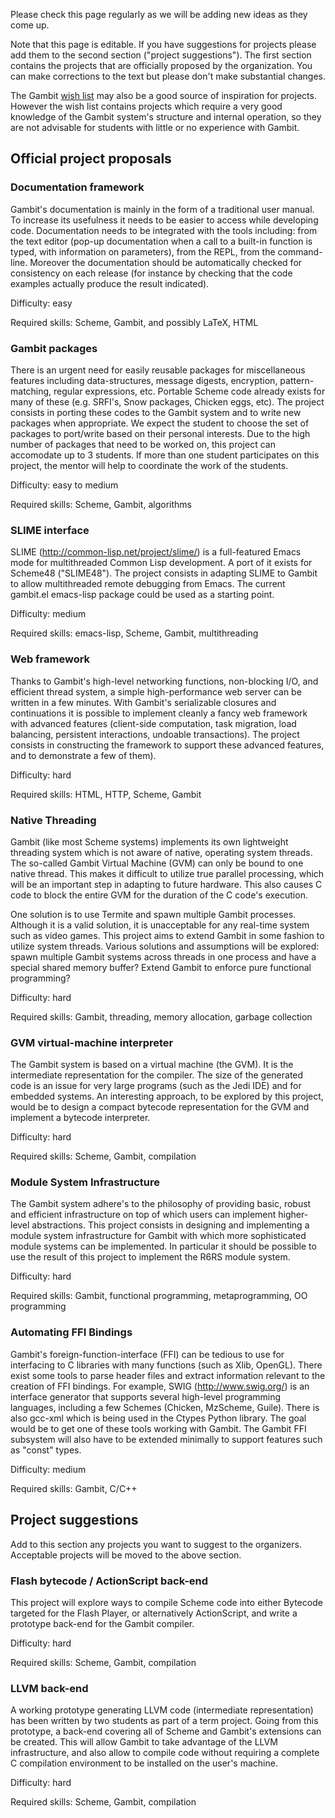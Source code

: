 Please check this page regularly as we will be adding new ideas as they
come up.

Note that this page is editable. If you have suggestions for projects
please add them to the second section ("project suggestions"). The first
section contains the projects that are officially proposed by the
organization. You can make corrections to the text but please don't make
substantial changes.

The Gambit [ wish list](Wish_list "wikilink") may also be a good source
of inspiration for projects. However the wish list contains projects
which require a very good knowledge of the Gambit system's structure and
internal operation, so they are not advisable for students with little
or no experience with Gambit.

## Official project proposals

### Documentation framework

Gambit's documentation is mainly in the form of a traditional user
manual. To increase its usefulness it needs to be easier to access while
developing code. Documentation needs to be integrated with the tools
including: from the text editor (pop-up documentation when a call to a
built-in function is typed, with information on parameters), from the
REPL, from the command-line. Moreover the documentation should be
automatically checked for consistency on each release (for instance by
checking that the code examples actually produce the result indicated).

Difficulty: easy

Required skills: Scheme, Gambit, and possibly LaTeX, HTML

### Gambit packages

There is an urgent need for easily reusable packages for miscellaneous
features including data-structures, message digests, encryption,
pattern-matching, regular expressions, etc. Portable Scheme code already
exists for many of these (e.g. SRFI's, Snow packages, Chicken eggs,
etc). The project consists in porting these codes to the Gambit system
and to write new packages when appropriate. We expect the student to
choose the set of packages to port/write based on their personal
interests. Due to the high number of packages that need to be worked on,
this project can accomodate up to 3 students. If more than one student
participates on this project, the mentor will help to coordinate the
work of the students.

Difficulty: easy to medium

Required skills: Scheme, Gambit, algorithms

### SLIME interface

SLIME (http://common-lisp.net/project/slime/) is a full-featured Emacs
mode for multithreaded Common Lisp development. A port of it exists for
Scheme48 ("SLIME48"). The project consists in adapting SLIME to Gambit
to allow multithreaded remote debugging from Emacs. The current
gambit.el emacs-lisp package could be used as a starting point.

Difficulty: medium

Required skills: emacs-lisp, Scheme, Gambit, multithreading

### Web framework

Thanks to Gambit's high-level networking functions, non-blocking I/O,
and efficient thread system, a simple high-performance web server can be
written in a few minutes. With Gambit's serializable closures and
continuations it is possible to implement cleanly a fancy web framework
with advanced features (client-side computation, task migration, load
balancing, persistent interactions, undoable transactions). The project
consists in constructing the framework to support these advanced
features, and to demonstrate a few of them).

Difficulty: hard

Required skills: HTML, HTTP, Scheme, Gambit

### Native Threading

Gambit (like most Scheme systems) implements its own lightweight
threading system which is not aware of native, operating system threads.
The so-called Gambit Virtual Machine (GVM) can only be bound to one
native thread. This makes it difficult to utilize true parallel
processing, which will be an important step in adapting to future
hardware. This also causes C code to block the entire GVM for the
duration of the C code's execution.

One solution is to use Termite and spawn multiple Gambit processes.
Although it is a valid solution, it is unacceptable for any real-time
system such as video games. This project aims to extend Gambit in some
fashion to utilize system threads. Various solutions and assumptions
will be explored: spawn multiple Gambit systems across threads in one
process and have a special shared memory buffer? Extend Gambit to
enforce pure functional programming?

Difficulty: hard

Required skills: Gambit, threading, memory allocation, garbage
collection

### GVM virtual-machine interpreter

The Gambit system is based on a virtual machine (the GVM). It is the
intermediate representation for the compiler. The size of the generated
code is an issue for very large programs (such as the Jedi IDE) and for
embedded systems. An interesting approach, to be explored by this
project, would be to design a compact bytecode representation for the
GVM and implement a bytecode interpreter.

Difficulty: hard

Required skills: Scheme, Gambit, compilation

### Module System Infrastructure

The Gambit system adhere's to the philosophy of providing basic, robust
and efficient infrastructure on top of which users can implement
higher-level abstractions. This project consists in designing and
implementing a module system infrastructure for Gambit with which more
sophisticated module systems can be implemented. In particular it should
be possible to use the result of this project to implement the R6RS
module system.

Difficulty: hard

Required skills: Gambit, functional programming, metaprogramming, OO
programming

### Automating FFI Bindings

Gambit's foreign-function-interface (FFI) can be tedious to use for
interfacing to C libraries with many functions (such as Xlib, OpenGL).
There exist some tools to parse header files and extract information
relevant to the creation of FFI bindings. For example, SWIG
(http://www.swig.org/) is an interface generator that supports several
high-level programming languages, including a few Schemes (Chicken,
MzScheme, Guile). There is also gcc-xml which is being used in the
Ctypes Python library. The goal would be to get one of these tools
working with Gambit. The Gambit FFI subsystem will also have to be
extended minimally to support features such as "const" types.

Difficulty: medium

Required skills: Gambit, C/C++

## Project suggestions

Add to this section any projects you want to suggest to the organizers.
Acceptable projects will be moved to the above section.

### Flash bytecode / ActionScript back-end

This project will explore ways to compile Scheme code into either
Bytecode targeted for the Flash Player, or alternatively ActionScript,
and write a prototype back-end for the Gambit compiler.

Difficulty: hard

Required skills: Scheme, Gambit, compilation

### LLVM back-end

A working prototype generating LLVM code (intermediate representation)
has been written by two students as part of a term project. Going from
this prototype, a back-end covering all of Scheme and Gambit's
extensions can be created. This will allow Gambit to take advantage of
the LLVM infrastructure, and also allow to compile code without
requiring a complete C compilation environment to be installed on the
user's machine.

Difficulty: hard

Required skills: Scheme, Gambit, compilation
